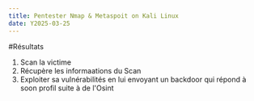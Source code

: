```yaml
---
title: Pentester Nmap & Metaspoit on Kali Linux
date: Y2025-03-25
---
```

#Résultats
1. Scan la victime
2. Récupère les informaations du Scan
3. Exploiter sa vulnérabilités en lui envoyant un backdoor qui répond à soon profil suite à de l'Osint

